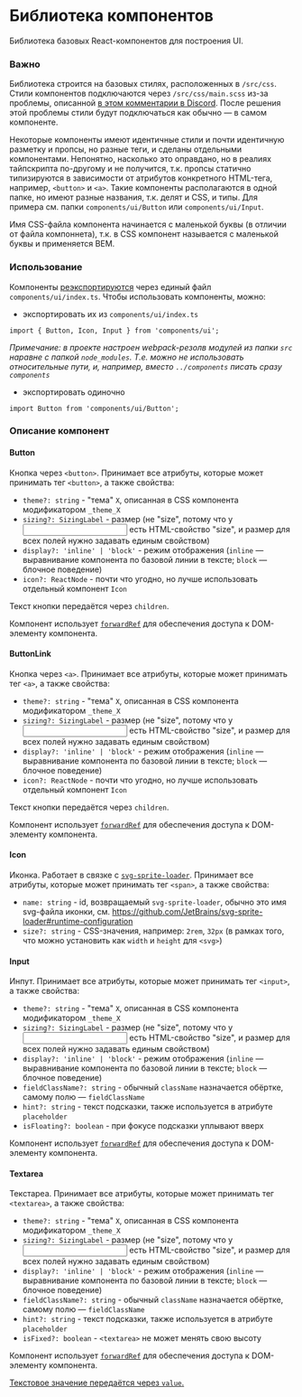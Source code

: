 # Библиотека компонентов

Библиотека базовых React-компонентов для построения UI.

### Важно

Библиотека строится на базовых стилях, расположенных в `/src/css`. Стили компонентов подключаются через `/src/css/main.scss` из-за проблемы, описанной [в этом комментарии в Discord](https://discord.com/channels/872154164560531497/872154164560531502/874251736389414913). После решения этой проблемы стили будут подключаться как обычно — в самом компоненте.

Некоторые компоненты имеют идентичные стили и почти идентичную разметку и пропсы, но разные теги, и сделаны отдельными компонентами. Непонятно, насколько это оправдано, но в реалиях тайпскрипта по-другому и не получится, т.к. пропсы статично типизируются в зависимости от атрибутов конкретного HTML-тега, например, `<button>` и `<a>`. Такие компоненты располагаются в одной папке, но имеют разные названия, т.к. делят и CSS, и типы. Для примера см. папки `components/ui/Button` или `components/ui/Input`.

Имя CSS-файла компонента начинается с маленькой буквы (в отличии от файла компоннета), т.к. в CSS компонент называется с маленькой буквы и применяется BEM.

### Использование

Компоненты [реэкспортируются](https://developer.mozilla.org/en-US/docs/web/javascript/reference/statements/export#re-exporting_aggregating) через единый файл `components/ui/index.ts`. Чтобы использовать компоненты, можно:

- экспортировать их из `components/ui/index.ts`

```
import { Button, Icon, Input } from 'components/ui';
```

_Примечание: в проекте настроен webpack-резолв модулей из папки `src` наравне с папкой `node_modules`. Т.е. можно не использовать относительные пути, и, например, вместо `../components` писать сразу `components`_

- экспортировать одиночно

```
import Button from 'components/ui/Button';
```

### Описание компонент

#### Button

Кнопка через `<button>`. Принимает все атрибуты, которые может принимать тег `<button>`, а также свойства:

- `theme?: string` - "тема" `X`, описанная в CSS компонента модификатором `_theme_X`
- `sizing?: SizingLabel` - размер (не "size", потому что у <input> есть HTML-свойство "size", и размер для всех полей нужно задавать единым свойством)
- `display?: 'inline' | 'block'` - режим отображения (`inline` — выравнивание компонента по базовой линии в тексте; `block` — блочное поведение)
- `icon?: ReactNode` - почти что угодно, но лучше использовать отдельный компонент `Icon`

Текст кнопки передаётся через `children`.

Компонент использует [`forwardRef`](https://reactjs.org/docs/forwarding-refs.html) для обеспечения доступа к DOM-элементу компонента.

#### ButtonLink

Кнопка через `<a>`. Принимает все атрибуты, которые может принимать тег `<a>`, а также свойства:

- `theme?: string` - "тема" `X`, описанная в CSS компонента модификатором `_theme_X`
- `sizing?: SizingLabel` - размер (не "size", потому что у <input> есть HTML-свойство "size", и размер для всех полей нужно задавать единым свойством)
- `display?: 'inline' | 'block'` - режим отображения (`inline` — выравнивание компонента по базовой линии в тексте; `block` — блочное поведение)
- `icon?: ReactNode` - почти что угодно, но лучше использовать отдельный компонент `Icon`

Текст кнопки передаётся через `children`.

Компонент использует [`forwardRef`](https://reactjs.org/docs/forwarding-refs.html) для обеспечения доступа к DOM-элементу компонента.

#### Icon

Иконка. Работает в связке с [`svg-sprite-loader`](https://github.com/JetBrains/svg-sprite-loader). Принимает все атрибуты, которые может принимать тег `<span>`, а также свойства:

- `name: string` - id, возвращаемый `svg-sprite-loader`, обычно это имя svg-файла иконки, см. https://github.com/JetBrains/svg-sprite-loader#runtime-configuration
- `size?: string` - CSS-значения, например: `2rem`, `32px` (в рамках того, что можно установить как `width` и `height` для `<svg>`)

#### Input

Инпут. Принимает все атрибуты, которые может принимать тег `<input>`, а также свойства:

- `theme?: string` - "тема" `X`, описанная в CSS компонента модификатором `_theme_X`
- `sizing?: SizingLabel` - размер (не "size", потому что у <input> есть HTML-свойство "size", и размер для всех полей нужно задавать единым свойством)
- `display?: 'inline' | 'block'` - режим отображения (`inline` — выравнивание компонента по базовой линии в тексте; `block` — блочное поведение)
- `fieldClassName?: string` - обычный `className` назначается обёртке, самому полю — `fieldClassName`
- `hint?: string` - текст подсказки, также используется в атрибуте `placeholder`
- `isFloating?: boolean` - при фокусе подсказки уплывают вверх

Компонент использует [`forwardRef`](https://reactjs.org/docs/forwarding-refs.html) для обеспечения доступа к DOM-элементу компонента.

#### Textarea

Текстареа. Принимает все атрибуты, которые может принимать тег `<textarea>`, а также свойства:

- `theme?: string` - "тема" `X`, описанная в CSS компонента модификатором `_theme_X`
- `sizing?: SizingLabel` - размер (не "size", потому что у <input> есть HTML-свойство "size", и размер для всех полей нужно задавать единым свойством)
- `display?: 'inline' | 'block'` - режим отображения (`inline` — выравнивание компонента по базовой линии в тексте; `block` — блочное поведение)
- `fieldClassName?: string` - обычный `className` назначается обёртке, самому полю — `fieldClassName`
- `hint?: string` - текст подсказки, также используется в атрибуте `placeholder`
- `isFixed?: boolean` - `<textarea>` не может менять свою высоту

Компонент использует [`forwardRef`](https://reactjs.org/docs/forwarding-refs.html) для обеспечения доступа к DOM-элементу компонента.

[Текстовое значение передаётся через `value`.](https://reactjs.org/docs/dom-elements.html#value)

